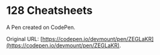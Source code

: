 # 128 Cheatsheets

A Pen created on CodePen.

Original URL: [https://codepen.io/devmount/pen/ZEGLaKR](https://codepen.io/devmount/pen/ZEGLaKR).

